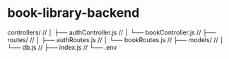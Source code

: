 # book-library-backend
 controllers/
// │   ├── authController.js
// │   └── bookController.js
// ├── routes/
// │   ├── authRoutes.js
// │   └── bookRoutes.js
// ├── models/
// │   └── db.js
// ├── index.js
// └── .env
